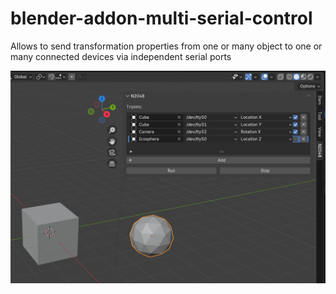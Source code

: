 # blender-addon-multi-serial-control
Allows to send  transformation properties from one or many object to one or many connected devices via independent serial ports

![blender](./Screenshot%20from%202025-03-09%2010-20-25.png)
